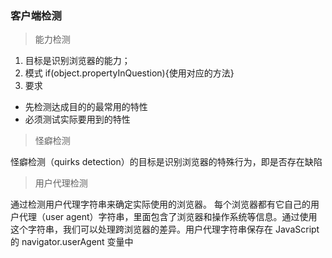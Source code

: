 ### 客户端检测


> 能力检测

1. 目标是识别浏览器的能力；
2. 模式 if(object.propertyInQuestion){使用对应的方法}
3. 要求 
* 先检测达成目的的最常用的特性
* 必须测试实际要用到的特性

> 怪癖检测

怪癖检测（quirks detection）的目标是识别浏览器的特殊行为，即是否存在缺陷

> 用户代理检测

通过检测用户代理字符串来确定实际使用的浏览器。
每个浏览器都有它自己的用户代理（user agent）字符串，里面包含了浏览器和操作系统等信息。通过使用这个字符串，我们可以处理跨浏览器的差异。用户代理字符串保存在 JavaScript 的 navigator.userAgent 变量中
